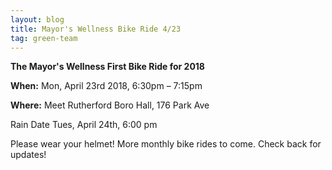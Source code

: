 ```yaml
---
layout: blog
title: Mayor's Wellness Bike Ride 4/23
tag: green-team
---
```

**The Mayor's Wellness First Bike Ride for 2018**   

**When:** Mon, April 23rd 2018, 6:30pm – 7:15pm

**Where:** Meet Rutherford Boro Hall, 176 Park Ave  

Rain Date Tues, April 24th, 6:00 pm

Please wear your helmet! More monthly bike rides to come. Check back for updates!
